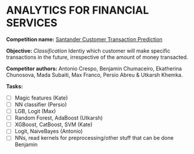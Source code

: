 # ANALYTICS FOR FINANCIAL SERVICES

**Competition name:** [Santander Customer Transaction Prediction](https://www.kaggle.com/c/santander-customer-transaction-prediction/overview)

**Objective:** *Classification* Identiy which customer will make specific transactions in the future, irrespective of the amount of money transacted.

**Competitor authors:** Antonio Crespo, Benjamin Chumaceiro, Ekatherina Chunosova, Mada Subaiti, Max Franco, Persio Abreu & Utkarsh Khemka.

**Tasks:**

- [ ] Magic features (Kate)
- [ ] NN classifier (Persio)
- [ ] LGB, Logit (Max)
- [ ] Random Forest, AdaBoost (Utkarsh)
- [ ] XGBoost, CatBoost, SVM (Kate)
- [ ] Logit, NaiveBayes (Antonio)
- [ ] NNs, read kernels for preprocessing/other stuff that can be done Benjamin
